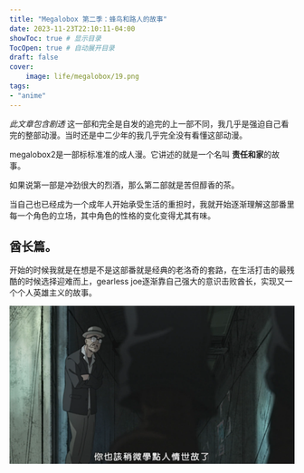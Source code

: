 ```yaml
---
title: "Megalobox 第二季：蜂鸟和路人的故事"
date: 2023-11-23T22:10:11-04:00
showToc: true # 显示目录
TocOpen: true # 自动展开目录
draft: false 
cover:
    image: life/megalobox/19.png
tags: 
- "anime"
---
```

*此文章包含剧透*
这一部和完全是自发的追完的上一部不同，我几乎是强迫自己看完的整部动漫。当时还是中二少年的我几乎完全没有看懂这部动漫。

megalobox2是一部标标准准的成人漫。它讲述的就是一个名叫 **责任和家**的故事。

如果说第一部是冲劲很大的烈酒，那么第二部就是苦但醇香的茶。

当自己也已经成为一个成年人开始承受生活的重担时，我就开始逐渐理解这部番里每一个角色的立场，其中角色的性格的变化变得尤其有味。

## 酋长篇。
开始的时候我就是在想是不是这部番就是经典的老洛奇的套路，在生活打击的最残酷的时候选择迎难而上，gearless joe逐渐靠自己强大的意识击败酋长，实现又一个个人英雄主义的故事。

![](pic/1.png)
